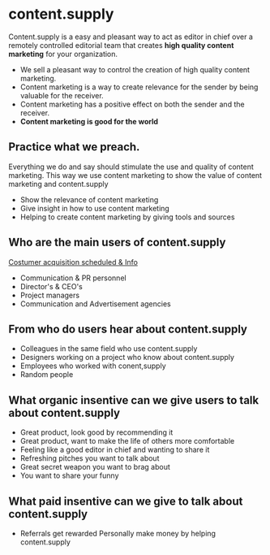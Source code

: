 # content.supply

Content.supply is a easy and pleasant way to act as editor in chief over a remotely controlled editorial team that creates **high quality content marketing** for your organization.

* We sell a pleasant way to control the creation of high quality content marketing.
* Content marketing is a way to create relevance for the sender by being valuable for the receiver.
* Content marketing has a positive effect on both the sender and the receiver.
* **Content marketing is good for the world**

## Practice what we preach.

Everything we do and say should stimulate the use and quality of content marketing. This way we use content marketing to show the value of content marketing and content.supply

* Show the relevance of content marketing
* Give insight in how to use content marketing
* Helping to create content marketing by giving tools and sources




## Who are the main users of content.supply

[Costumer acquisition scheduled & Info](https://docs.google.com/spreadsheets/d/1PnkjyH_CFJ3hbuxxjL-z_XvH9KKbVGUSNg8b1kF75qI/edit?usp=sharing)
* Communication & PR personnel
* Director's & CEO's
* Project managers
* Communication and Advertisement agencies

## From who do  users hear about content.supply

* Colleagues in the same field who use content.supply
* Designers working on a project who know about content.supply
* Employees who worked with conent,supply
* Random people

## What organic insentive can we give users to talk about content.supply

* Great product, look good by recommending it
* Great product, want to make the life of others more comfortable
* Feeling like a good editor in chief and wanting to share it
* Refreshing pitches you want to talk about
* Great secret weapon you want to brag about
* You want to share your funny

## What paid insentive can we give to talk about content.supply

* Referrals get rewarded
Personally make money by helping content.supply
